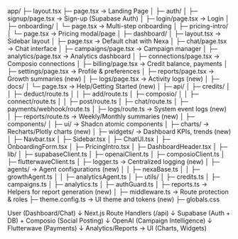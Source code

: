 app/
 ├─ layout.tsx
 ├─ page.tsx                        → Landing Page
 │
 ├─ auth/
 │   ├─ signup/page.tsx             → Sign-up (Supabase Auth)
 │   ├─ login/page.tsx              → Login
 │
 ├─ onboarding/
 │   └─ page.tsx                    → Multi-step onboarding
 │
 ├─ pricing-intro/
 │   └─ page.tsx                    → Pricing modal/page
 │
 ├─ dashboard/
 │   ├─ layout.tsx                  → Sidebar layout
 │   ├─ page.tsx                    → Default chat with Nexa
 │   ├─ chat/page.tsx               → Chat interface
 │   ├─ campaigns/page.tsx          → Campaign manager
 │   ├─ analytics/page.tsx          → Analytics dashboard
 │   ├─ connections/page.tsx        → Composio connections
 │   ├─ billing/page.tsx            → Credit balance, payments
 │   ├─ settings/page.tsx           → Profile & preferences
 │   ├─ reports/page.tsx            → Growth summaries (new)
 │   ├─ logs/page.tsx               → Activity logs (new)
 │
 ├─ docs/
 │   └─ page.tsx                    → Help/Getting Started (new)
 │
 ├─ api/
 │   ├─ credits/
 │   │   ├─ deduct/route.ts
 │   │   ├─ add/route.ts
 │   ├─ composio/
 │   │   ├─ connect/route.ts
 │   │   ├─ post/route.ts
 │   ├─ chat/route.ts
 │   ├─ payments/webhook/route.ts
 │   ├─ logs/route.ts               → System event logs (new)
 │   ├─ reports/route.ts            → Weekly/Monthly summaries (new)
 │
 ├─ components/
 │   ├─ ui/                         → Shadcn atomic components
 │   ├─ charts/                     → Recharts/Plotly charts (new)
 │   ├─ widgets/                    → Dashboard KPIs, trends (new)
 │   ├─ Navbar.tsx
 │   ├─ Sidebar.tsx
 │   ├─ ChatUI.tsx
 │   ├─ OnboardingForm.tsx
 │   ├─ PricingIntro.tsx
 │   ├─ DashboardHeader.tsx
 │
 ├─ lib/
 │   ├─ supabaseClient.ts
 │   ├─ openaiClient.ts
 │   ├─ composioClient.ts
 │   ├─ flutterwaveClient.ts
 │   ├─ logger.ts                   → Centralized logging (new)
 │   ├─ agents/                     → Agent configurations (new)
 │   │   ├─ nexaBase.ts
 │   │   ├─ growthAgent.ts
 │   │   ├─ analyticsAgent.ts
 │   ├─ utils/
 │       ├─ credits.ts
 │       ├─ campaigns.ts
 │       ├─ analytics.ts
 │       ├─ authGuard.ts
 │       ├─ reports.ts              → Helpers for report generation (new)
 │
 ├─ middleware.ts                   → Route protection & roles
 ├─ theme.config.ts                 → UI theme and tokens (new)
 ├─ globals.css


User (Dashboard/Chat) 
   ↓
Next.js Route Handlers (/api)
   ↓
Supabase (Auth + DB) + Composio (Social Posting)
   ↓
OpenAI (Campaign Intelligence)
   ↓
Flutterwave (Payments)
   ↓
Analytics/Reports → UI (Charts, Widgets)
